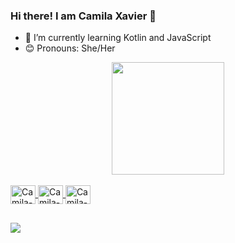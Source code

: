 ### Hi there! I am Camila Xavier 👋

- 🌱 I’m currently learning Kotlin and JavaScript
- 😊 Pronouns: She/Her

<div align="center">
  <a href="https://github.com/camilaxavier08">
  <img height="180em" src="https://github-readme-stats.vercel.app/api?username=camilaxavier08&show_icons=true&theme=dracula&include_all_commits=true&count_private=true"/>
</div>
  
 <div style="display: inline_block"><br>
  <img align="center" alt="Camila-HTML" height="30" width="40" src="https://cdn.jsdelivr.net/gh/devicons/devicon/icons/html5/html5-original.svg">
  <img align="center" alt="Camila-CSS" height="30" width="40" src="https://cdn.jsdelivr.net/gh/devicons/devicon/icons/css3/css3-original.svg">
   <img align="center" alt="Camila-Js" height="30" width="40" src="https://cdn.jsdelivr.net/gh/devicons/devicon/icons/javascript/javascript-original.svg">
</div>
  
  ##
  
 <div>
  <a href="https://www.linkedin.com/in/camilarairaxavier/" target="_blank"><img src="https://img.shields.io/badge/LinkedIn-0077B5?style=for-the-badge&logo=linkedin&logoColor=white" target="_blank"></a> 
 </div>
